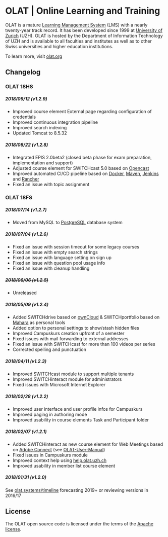 # OLAT | Online Learning and Training

OLAT is a mature [Learning Management System](https://en.wikipedia.org/wiki/Learning_management_system) (LMS) with a nearly twenty-year track record. It has been developed since 1999 at [University of Zurich](https://www.uzh.ch) (UZH). OLAT is hosted by the Department of Information Technology of UZH and is available to all faculties and institutes as well as to other Swiss universities and higher education institutions.

To learn more, visit [olat.org](https://olat.org)

## Changelog

### OLAT 18HS

##### 2018/09/12 (v1.2.9)
* Improved course element External page regarding configuration of credentials
* Improved continuous integration pipeline
* Improved search indexing
* Updated Tomcat to 8.5.32

##### 2018/08/22 (v1.2.8)
* Integrated EPIS 2.0beta2 (closed beta phase for exam preparation, implementation and support)
* Adjusted course element for SWITCHcast 5.0 based on [Opencast](https://opencast.org)
* Improved automated CI/CD pipeline based on [Docker](https://www.docker.com), [Maven](https://maven.apache.org), [Jenkins](https://jenkins.io) and [Rancher](https://rancher.com)
* Fixed an issue with topic assignment

### OLAT 18FS

##### 2018/07/14 (v1.2.7)
* Moved from MySQL to [PostgreSQL](https://www.postgresql.org) database system

##### 2018/07/04 (v1.2.6)
* Fixed an issue with session timeout for some legacy courses
* Fixed an issue with empty search strings
* Fixed an issue with language setting on sign up
* Fixed an issue with question pool usage info
* Fixed an issue with cleanup handling

##### ~~2018/06/06 (v1.2.5)~~
* Unreleased

##### 2018/05/09 (v1.2.4)
* Added SWITCHdrive based on [ownCloud](https://owncloud.org) & SWITCHportfolio based on [Mahara](https://mahara.org) as personal tools
* Added option to personal settings to show/stash hidden files
* Improved Campuskurs creation upfront of a semester
* Fixed issues with mail forwarding to external addresses
* Fixed an issue with SWITCHcast for more than 100 videos per series
* Corrected spelling and punctuation

##### 2018/04/11 (v1.2.3)
* Improved SWITCHcast module to support multiple tenants
* Improved SWITCHinteract module for administrators
* Fixed issues with Microsoft Internet Explorer

##### 2018/02/28 (v1.2.2)
* Improved user interface and user profile infos for Campuskurs
* Improved paging in authoring mode
* Improved usability in course elements Task and Participant folder

##### 2018/02/07 (v1.2.1)
* Added SWITCHinteract as new course element for Web Meetings based on [Adobe Connect](https://www.adobe.com/products/adobeconnect.html) (see [OLAT-User-Manual](https://help.olat.uzh.ch/display/goto/switchinteract))
* Fixed issues in Campuskurs module
* Improved context help using [help.olat.uzh.ch](https://help.olat.uzh.ch)
* Improved usability in member list course element

##### 2018/01/31 (v1.2.0)

See [olat.systems/timeline](http://olat.systems/timeline) forecasting 2019+ or reviewing versions in 2016/17

## License

The OLAT open source code is licensed under the terms of the [Apache license](http://www.apache.org/licenses/LICENSE-2.0).

